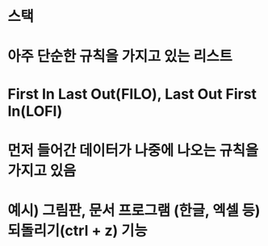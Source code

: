 # 스택

# 아주 단순한 규칙을 가지고 있는 리스트

# First In Last Out(FILO), Last Out First In(LOFI)

# 먼저 들어간 데이터가 나중에 나오는 규칙을 가지고 있음

# 예시) 그림판, 문서 프로그램 (한글, 엑셀 등) 되돌리기(ctrl + z) 기능
